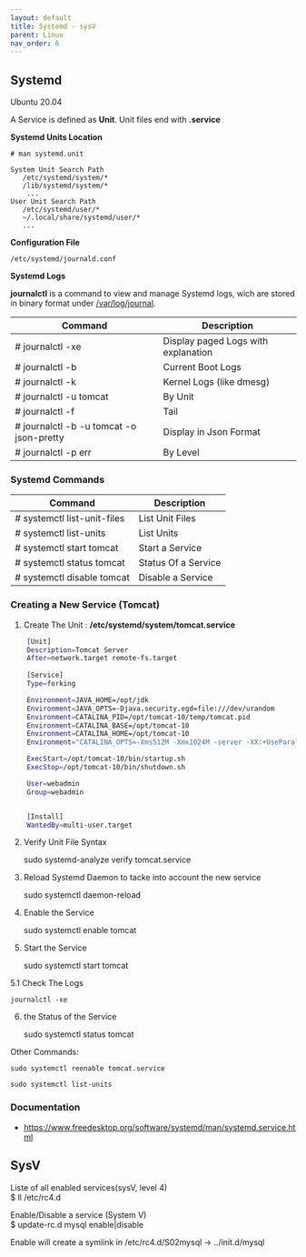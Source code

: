 ```yaml
---
layout: default
title: Systemd - sysV
parent: Linux
nav_order: 6
---
```


## Systemd
Ubuntu 20.04

A Service is defined as **Unit**. Unit files end with **.service**

**Systemd Units Location**
   
	# man systemd.unit

	System Unit Search Path
       /etc/systemd/system/*
	   /lib/systemd/system/*
		...
	User Unit Search Path
       /etc/systemd/user/*
       ~/.local/share/systemd/user/*
	   ...

**Configuration File**

	/etc/systemd/journald.conf

**Systemd Logs**

**journalctl** is a command to view and manage Systemd logs, wich are stored in binary format under <ins>/var/log/journal</ins>.

| Command             | Description                               |
| ------------------- | ----------------------------------------- |
| # journalctl -xe    | Display paged Logs with explanation       |
| # journalctl -b     | Current Boot Logs                         |
| # journalctl -k     | Kernel Logs (like dmesg)                  |
| # journalctl -u tomcat                      | By Unit                |
| # journalctl -f                             |Tail                    |
| # journalctl -b  -u tomcat -o json-pretty   | Display in Json Format |
| # journalctl -p err                         | By Level               |


### Systemd Commands

| Command             			| Description                       |
| ------------------------------| ----------------------------------|
| # systemctl list-unit-files 	|  List Unit Files 				  	|
| # systemctl list-units 		|  List Units  						|
| # systemctl start tomcat  	|  Start a Service  				|
| # systemctl status tomcat  	|  Status Of a Service  			|
| # systemctl disable tomcat  	|  Disable a Service  				|


###  Creating a New Service (Tomcat)

1. Create The Unit : **/etc/systemd/system/tomcat.service**

```sh
	[Unit]
	Description=Tomcat Server
	After=network.target remote-fs.target 
	    
	[Service]
	Type=forking

	Environment=JAVA_HOME=/opt/jdk
	Environment=JAVA_OPTS=-Djava.security.egd=file:///dev/urandom
	Environment=CATALINA_PID=/opt/tomcat-10/temp/tomcat.pid
	Environment=CATALINA_BASE=/opt/tomcat-10
	Environment=CATALINA_HOME=/opt/tomcat-10
	Environment="CATALINA_OPTS=-Xms512M -Xmx1024M -server -XX:+UseParallelGC"

	ExecStart=/opt/tomcat-10/bin/startup.sh
	ExecStop=/opt/tomcat-10/bin/shutdown.sh

	User=webadmin
	Group=webadmin


	[Install]
	WantedBy=multi-user.target
```

2. Verify Unit File Syntax

	sudo systemd-analyze verify tomcat.service

3. Reload Systemd Daemon to tacke into account the new service

	sudo systemctl daemon-reload

4. Enable the Service

	sudo systemctl enable tomcat

5. Start the Service

	sudo systemctl start tomcat

5.1 Check The Logs

	journalctl -xe

6. the Status of the Service 

	sudo systemctl status tomcat

Other Commands:

	sudo systemctl reenable tomcat.service

	sudo systemctl list-units



### Documentation
- https://www.freedesktop.org/software/systemd/man/systemd.service.html


## SysV
Liste of all enabled services(sysV, level 4)  
    $ ll /etc/rc4.d

Enable/Disable a service (System V)  
    $ update-rc.d mysql enable|disable
  
Enable will create a symlink in /etc/rc4.d/S02mysql -> ../init.d/mysql

